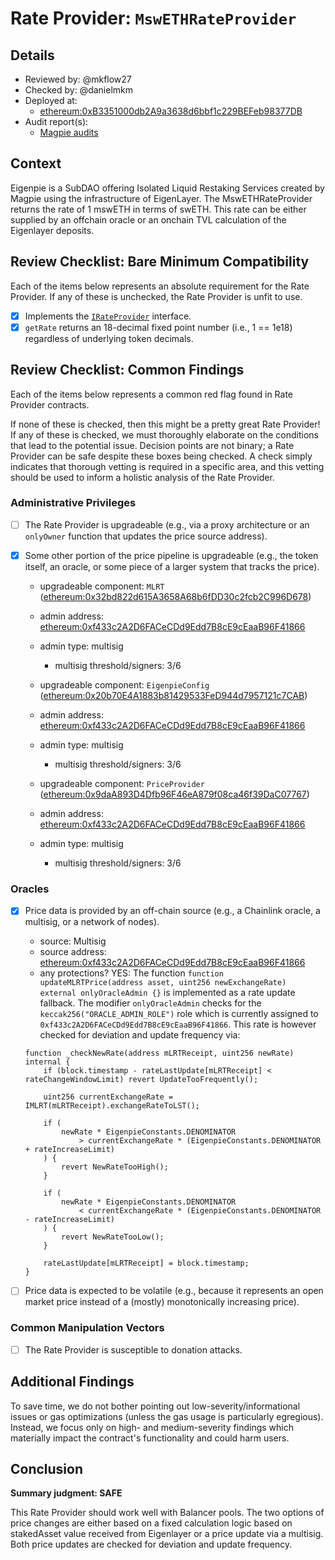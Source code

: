 # Rate Provider: `MswETHRateProvider`

## Details
- Reviewed by: @mkflow27
- Checked by: @danielmkm
- Deployed at:
    - [ethereum:0xB3351000db2A9a3638d6bbf1c229BEFeb98377DB](https://etherscan.io/address/0xb3351000db2a9a3638d6bbf1c229befeb98377db#code)
- Audit report(s):
    - [Magpie audits](https://docs.magpiexyz.io/security/audit-reports)

## Context
Eigenpie is a SubDAO offering Isolated Liquid Restaking Services created by Magpie using the infrastructure of EigenLayer. The MswETHRateProvider returns the rate of 1 mswETH in terms of swETH. This rate can be either supplied by an offchain oracle or an onchain TVL calculation of the Eigenlayer deposits. 
## Review Checklist: Bare Minimum Compatibility
Each of the items below represents an absolute requirement for the Rate Provider. If any of these is unchecked, the Rate Provider is unfit to use.

- [x] Implements the [`IRateProvider`](https://github.com/balancer/balancer-v2-monorepo/blob/bc3b3fee6e13e01d2efe610ed8118fdb74dfc1f2/pkg/interfaces/contracts/pool-utils/IRateProvider.sol) interface.
- [x] `getRate` returns an 18-decimal fixed point number (i.e., 1 == 1e18) regardless of underlying token decimals.

## Review Checklist: Common Findings
Each of the items below represents a common red flag found in Rate Provider contracts.

If none of these is checked, then this might be a pretty great Rate Provider! If any of these is checked, we must thoroughly elaborate on the conditions that lead to the potential issue. Decision points are not binary; a Rate Provider can be safe despite these boxes being checked. A check simply indicates that thorough vetting is required in a specific area, and this vetting should be used to inform a holistic analysis of the Rate Provider.

### Administrative Privileges
- [ ] The Rate Provider is upgradeable (e.g., via a proxy architecture or an `onlyOwner` function that updates the price source address).

- [x] Some other portion of the price pipeline is upgradeable (e.g., the token itself, an oracle, or some piece of a larger system that tracks the price). 
    - upgradeable component: `MLRT` ([ethereum:0x32bd822d615A3658A68b6fDD30c2fcb2C996D678](https://etherscan.io/address/0x32bd822d615A3658A68b6fDD30c2fcb2C996D678))
    - admin address: [ethereum:0xf433c2A2D6FACeCDd9Edd7B8cE9cEaaB96F41866](https://etherscan.io/address/0xf433c2A2D6FACeCDd9Edd7B8cE9cEaaB96F41866#code)
    - admin type: multisig
        - multisig threshold/signers: 3/6

    - upgradeable component: `EigenpieConfig` ([ethereum:0x20b70E4A1883b81429533FeD944d7957121c7CAB](https://etherscan.io/address/0x20b70E4A1883b81429533FeD944d7957121c7CAB))
    - admin address: [ethereum:0xf433c2A2D6FACeCDd9Edd7B8cE9cEaaB96F41866](https://etherscan.io/address/0xf433c2A2D6FACeCDd9Edd7B8cE9cEaaB96F41866#code)
    - admin type: multisig
        - multisig threshold/signers: 3/6

    - upgradeable component: `PriceProvider` ([ethereum:0x9daA893D4Dfb96F46eA879f08ca46f39DaC07767](https://etherscan.io/address/0x9daA893D4Dfb96F46eA879f08ca46f39DaC07767#code))
    - admin address: [ethereum:0xf433c2A2D6FACeCDd9Edd7B8cE9cEaaB96F41866](https://etherscan.io/address/0xf433c2A2D6FACeCDd9Edd7B8cE9cEaaB96F41866#code)
    - admin type: multisig
        - multisig threshold/signers: 3/6

### Oracles
- [x] Price data is provided by an off-chain source (e.g., a Chainlink oracle, a multisig, or a network of nodes).
    - source: Multisig
    - source address: [ethereum:0xf433c2A2D6FACeCDd9Edd7B8cE9cEaaB96F41866](https://etherscan.io/address/0xf433c2A2D6FACeCDd9Edd7B8cE9cEaaB96F41866)
    - any protections? YES:
    The function `function updateMLRTPrice(address asset, uint256 newExchangeRate) external onlyOracleAdmin {}` is implemented as a rate update fallback. The modifier `onlyOracleAdmin` checks for the `keccak256("ORACLE_ADMIN_ROLE")` role which is currently assigned to `0xf433c2A2D6FACeCDd9Edd7B8cE9cEaaB96F41866`. This rate is however checked for deviation and update frequency via:
    ```solidity
    function _checkNewRate(address mLRTReceipt, uint256 newRate) internal {
        if (block.timestamp - rateLastUpdate[mLRTReceipt] < rateChangeWindowLimit) revert UpdateTooFrequently();

        uint256 currentExchangeRate = IMLRT(mLRTReceipt).exchangeRateToLST();

        if (
            newRate * EigenpieConstants.DENOMINATOR
                > currentExchangeRate * (EigenpieConstants.DENOMINATOR + rateIncreaseLimit)
        ) {
            revert NewRateTooHigh();
        }

        if (
            newRate * EigenpieConstants.DENOMINATOR
                < currentExchangeRate * (EigenpieConstants.DENOMINATOR - rateIncreaseLimit)
        ) {
            revert NewRateTooLow();
        }

        rateLastUpdate[mLRTReceipt] = block.timestamp;
    }
    ```

- [ ] Price data is expected to be volatile (e.g., because it represents an open market price instead of a (mostly) monotonically increasing price).

### Common Manipulation Vectors
- [ ] The Rate Provider is susceptible to donation attacks.

## Additional Findings
To save time, we do not bother pointing out low-severity/informational issues or gas optimizations (unless the gas usage is particularly egregious). Instead, we focus only on high- and medium-severity findings which materially impact the contract's functionality and could harm users.

## Conclusion
**Summary judgment: SAFE**

This Rate Provider should work well with Balancer pools. The two options of price changes are either based on a fixed calculation logic based on stakedAsset value received from Eigenlayer or a price update via a multisig. Both price updates are checked for deviation and update frequency.
